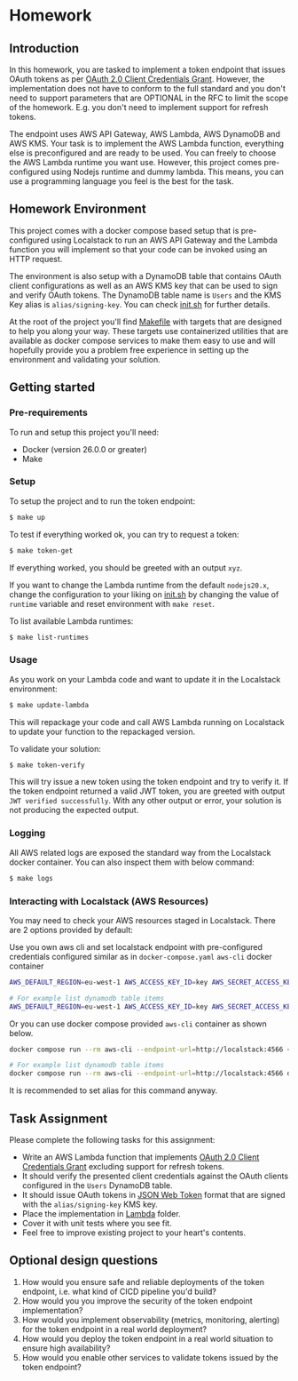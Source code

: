 # Homework

## Introduction

In this homework, you are tasked to implement a token endpoint that issues OAuth tokens as per [OAuth 2.0 Client Credentials Grant](https://datatracker.ietf.org/doc/html/rfc6749#section-4.4). However, the implementation does not have to conform to the full standard and you don't need to support parameters that are OPTIONAL in the RFC to limit the scope of the homework. E.g. you don't need to implement support for refresh tokens.

The endpoint uses AWS API Gateway, AWS Lambda, AWS DynamoDB and AWS KMS. Your task is to implement the AWS Lambda function, everything else is preconfigured and are ready to be used. You can freely to choose the AWS Lambda runtime you want use. However, this project comes pre-configured using Nodejs runtime and dummy lambda. This means, you can use a programming language you feel is the best for the task.

## Homework Environment

This project comes with a docker compose based setup that is pre-configured using Localstack to run an AWS API Gateway and the Lambda function you will implement so that your code can be invoked using an HTTP request.

The environment is also setup with a DynamoDB table that contains OAuth client configurations as well as an AWS KMS key that can be used to sign and verify OAuth tokens. The DynamoDB table name is `Users` and the KMS Key alias is `alias/signing-key`. You can check [init.sh](init-scripts/init.sh) for further details.

At the root of the project you'll find [Makefile](Makefile) with targets that are designed to help you along your way. These targets use containerized utilities that are available as docker compose services to make them easy to use and will hopefully provide you a problem free experience in setting up the environment and validating your solution.

## Getting started

### Pre-requirements

To run and setup this project you'll need:
* Docker (version 26.0.0 or greater)
* Make

### Setup

To setup the project and to run the token endpoint:

```sh
$ make up
```

To test if everything worked ok, you can try to request a token:

```sh
$ make token-get
```

If everything worked, you should be greeted with an output `xyz`.

If you want to change the Lambda runtime from the default `nodejs20.x`, change the configuration to your liking on [init.sh](init-scripts/init.sh) by changing the value of `runtime` variable and reset environment with `make reset`.

To list available Lambda runtimes:

```sh
$ make list-runtimes
```

### Usage

As you work on your Lambda code and want to update it in the Localstack environment:

```sh
$ make update-lambda
```

This will repackage your code and call AWS Lambda running on Localstack to update your function to the repackaged version.

To validate your solution:

```sh
$ make token-verify
```

This will try issue a new token using the token endpoint and try to verify it. If the token endpoint returned a valid JWT token, you are greeted with output `JWT verified successfully`. With any other output or error, your solution is not producing the expected output.

### Logging

All AWS related logs are exposed the standard way from the Localstack docker container.
You can also inspect them with  below command:
```sh
$ make logs
```

### Interacting with Localstack (AWS Resources)
You may need to check your AWS resources staged in Localstack. There are 2 options provided by default:

Use you own aws cli and set localstack endpoint with pre-configured credentials configured similar as in `docker-compose.yaml` `aws-cli` docker container

```sh
AWS_DEFAULT_REGION=eu-west-1 AWS_ACCESS_KEY_ID=key AWS_SECRET_ACCESS_KEY=secret aws --endpoint-url=http://localhost:4566 <actual AWS CLI command>

# For example list dynamodb table items
AWS_DEFAULT_REGION=eu-west-1 AWS_ACCESS_KEY_ID=key AWS_SECRET_ACCESS_KEY=secret aws --endpoint-url=http://localhost:4566 dynamodb scan --table-name Users
```

Or you can use docker compose provided `aws-cli` container as shown below.

```sh
docker compose run --rm aws-cli --endpoint-url=http://localstack:4566 <actual AWS CLI command>

# For example list dynamodb table items
docker compose run --rm aws-cli --endpoint-url=http://localstack:4566 dynamodb scan --table-name Users
```

It is recommended to set alias for this command anyway.


## Task Assignment

Please complete the following tasks for this assignment:

* Write an AWS Lambda function that implements [OAuth 2.0 Client Credentials Grant](https://datatracker.ietf.org/doc/html/rfc6749#section-4.4) excluding support for refresh tokens.
* It should verify the presented client credentials against the OAuth clients configured in the `Users` DynamoDB table.
* It should issue OAuth tokens in [JSON Web Token](https://datatracker.ietf.org/doc/html/rfc7519) format that are signed with the `alias/signing-key` KMS key.
* Place the implementation in [Lambda](lambda/) folder.
* Cover it with unit tests where you see fit.
* Feel free to improve existing project to your heart's contents.

## Optional design questions

1. How would you ensure safe and reliable deployments of the token endpoint, i.e. what kind of CICD pipeline you'd build?
2. How would you you improve the security of the token endpoint implementation?
3. How would you implement observability (metrics, monitoring, alerting) for the token endpoint in a real world deployment?
4. How would you deploy the token endpoint in a real world situation to ensure high availability?
5. How would you enable other services to validate tokens issued by the token endpoint?
